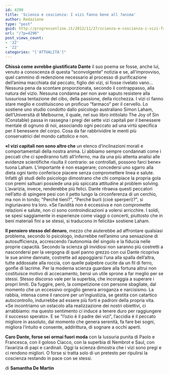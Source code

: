 ```yaml
---
id: 4290
title: 'Scienza e coscienza: I vizi fanno bene all ?anima'
author: Redazione
type: "post"
guid: http://progressonline.it/2012/11/27/scienza-e-coscienza-i-vizi-fanno-bene-allanima/
url: "/?p=4290"
post_views_count:
- '22'
- '22'
categories: "['ATTUALITÀ']"
---
```


**Chissà come avrebbe giustificato Dante** il suo poema se fosse, anche lui, venuto a conoscenza di questa “sconvolgente” notizia e se, all’improvviso, quel cammino di redenzione necessario al processo di purificazione dell’anima macchiata dal peccato, figlio dei vizi, si fosse rivelato vano… Nessuna pena da scontare proporzionata, secondo il contrappasso, alla natura del vizio. Nessuna condanna per non aver saputo resistere alla lussuriosa tentazione del cibo, della passione, della ricchezza. I vizi ci fanno stare meglio e costituiscono un proficuo “farmaco” per il cervello. Lo sostiene uno studio condotto dallo psicologo australiano Simon Laham, dell’Università di Melbourne, il quale, nel suo libro intitolato The Joy of Sin (Constable) passa in rassegna i pregi dei sette vizi capitali per il benessere mentale di ognuno di noi, associando ogni peccato ad una virtù specifica per il benessere del corpo. Cosa da far rabbrividire le menti più conservatrici del mondo cattolico e non.

**«I vizi capitali non sono altro che** un elenco d’inclinazioni morali e comportamentali della nostra anima. Li abbiamo sempre condannati come i peccati che ci spediranno tutti all’inferno, ma da una più attenta analisi alle evidenze scientifiche risulta il contrario: se controllati, possono farci bene» tuona Laham. L’importante è non esagerare; concedersi uno sgarro alla dieta ogni tanto conferisce piacere senza compromettere linea e salute. Infatti gli studi dello psicologo dimostrano che chi compiace la propria gola con premi saltuari possiede una più spiccata attitudine al problem solving. L’avarizia, invece, renderebbe più felici. Dante ritraeva questi peccatori nell’atto di spingere pesi con il petto lungo la circonferenza di un cerchio, ma non in tondo; "Perché tieni?", "Perché burli (cioè sperperi)?", si ingiuriavano tra loro. «Se l’avidità non è eccessiva e non compromette relazioni e salute, non ci sono controindicazioni a volersi arricchire. I soldi, se spesi saggiamente in esperienze come viaggi o concerti, piuttosto che in beni materiali fini a se stessi, si traducono in felicità» sostiene Laham.

**Il pensiero stesso del denaro**, mezzo che aiuterebbe ad affrontare qualsiasi problema, secondo lo psicologo, indurrebbe nell’animo una sensazione di autosufficienza, accrescendo l’autonomia del singolo e la fiducia nelle proprie capacità. Secondo la scienza gli invidiosi non saranno più costretti a nascondersi per la vergogna di quel panno grezzo con cui Dante ricopriva le sue anime dannate, costrette ad appoggiarsi l’una alla spalla dell’altra, tutte addossate alla roccia, con quelle palpebre cucite da un fil di ferro, gonfie di lacrime. Per la moderna scienza guardare alla fortuna altrui non costituisce motivo di accecamento, bensì un utile sprone a far meglio per se stessi. Stesso discorso vale per la superbia, che incoraggia a superare i propri limiti. Da fuggire, però, la competizione con persone sbagliate, dal momento che un eccessivo orgoglio genera arroganza e narcisismo. La rabbia, intensa come il rancore per un’ingiustizia, se gestita con catartico autocontrollo, indurrebbe ad essere più forti e padroni della propria vita. «Se incontriamo un ostacolo alla realizzazione dei nostri obiettivi, ci arrabbiamo: ma questo sentimento ci induce a tenere duro per raggiungere il successo sperato». E se "l’ozio è il padre dei vizi", l’accidia è il peccato migliore in assoluto, dal momento che genera serenità, fa fare bei sogni, migliora l’intuito e consente, addirittura, di sognare a occhi aperti.

**Caro Dante, forse sei ormai fuori moda** con la lussuria punita di Paolo e Francesca, con il goloso Ciacco, con la superbia di Nembrot e Saul, con l’avarizia di papi e cardinali. Oggi la scienza dimostra che i vizi sono pregi e ci rendono migliori. O forse si tratta solo di un pretesto per ripulirsi la coscienza restando in pace con se stessi.

di **Samantha De Martin**